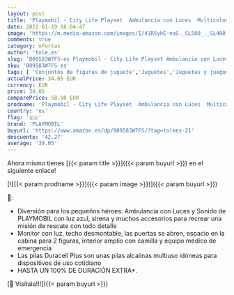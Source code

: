 ```yaml
---
layout: post
title: 'Playmobil - City Life Playset  Ambulancia con Luces  Multicolor  70049  + Duracell - Nuevo Pilas alcalinas Plus AAA   1.5 Voltios LR03 MN2400  Paquete de 8'
date: 2022-01-19 16:04:47
image: 'https://m.media-amazon.com/images/I/41R5yhE-naS._SL500_._SL400_.jpg'
comments: true
category: ofertas
author: 'tole.es'
slug: 'B09583W7FS-es Playmobil - City Life Playset Ambulancia con Luces...'
sku: 'B09583W7FS-es'
tags: [ 'Conjuntos de figuras de juguete','Juguetes','Juguetes y juegos','Muñecos y figuras','playmobil', ]
actualPrice: 34.05 EUR
currency: EUR
price: 34.05
comparePrice: 58.98 EUR
prodname: 'Playmobil - City Life Playset  Ambulancia con Luces  Multicolor  70049  + Duracell - Nuevo Pilas alcalinas Plus AAA   1.5 Voltios LR03 MN2400  Paquete de 8'
country: 'es'
flag: '🇪🇸'
brand: 'PLAYMOBIL'
buyurl: 'https://www.amazon.es/dp/B09583W7FS/?tag=tolees-21'
descuento: '42.27'
average: '34.05'
---
```


Ahora mismo tienes [{{< param title >}}]({{< param buyurl >}}) en el siguiente enlace!

[![{{< param prodname >}}]({{< param image >}})]({{< param buyurl >}})

🔎:

- Diversión para los pequeños héroes: Ambulancia con Luces y Sonido de PLAYMOBIL con luz azul, sirena y muchos accesorios para recrear una misión de rescate con todo detalle
- Monitor con luz, techo desmontable, las puertas se abren, espacio en la cabina para 2 figuras, interior amplio con camilla y equipo médico de emergencia
- Las pilas Duracell Plus son unas pilas alcalinas multiuso idóneas para dispositivos de uso cotidiano
- HASTA UN 100% DE DURACIÓN EXTRA*.

[🛒 Visítala!!!]({{< param buyurl >}})
